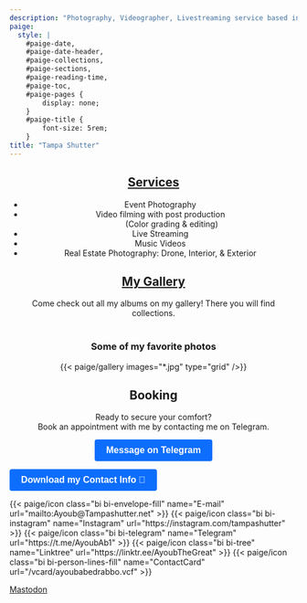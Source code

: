 ```yaml
---
description: "Photography, Videographer, Livestreaming service based in Tampa, Florida."
paige:
  style: |
    #paige-date,
    #paige-date-header,
    #paige-collections,
    #paige-sections,
    #paige-reading-time,
    #paige-toc,
    #paige-pages {
        display: none;
    }
    #paige-title {
        font-size: 5rem;
    }
title: "Tampa Shutter"
---
```


<head>
  <meta name="Homepage" content="Ayoub Abedrabbo's photography, videography, music video, livestreaming, and video editing services based in Tampa, Florida.
  </meta>
</head>

{{< paige/hero
    alt="Landscape"
    format="webp"
    header="Photographic & Video Expert"
    image="logo.png"
    imageclass="rounded-4 shadow img-fluid"
    stretch=cover >}}
My name is Ayoub Abedrabbo. I am the creator of Tampa Shutter & I welcome you to our journey together. My goals are to represent you in the best possible image possible and to bring the deserved attention to your brand; I do this by understanding your values & profession.
{{< /paige/hero >}}

<style>
  h2, ul {
    text-align: center;
  }

 .my-button {
      display: inline-block;
      padding: 10px 20px;
      font-size: 16px;
      font-weight: bold;
      text-align: center;
      text-decoration: none;
      background-color: #0D6EFD;
      color: white;
      border: none;
      border-radius: 4px;
      transition: background-color 0.3s ease;
    }

    .my-button:hover {
      background-color: #45a049;
    }
  
    .my-button a {
      color: white;
      text-decoration: none;
</style>

<div style="text-align: center;"> 
<h2> <strong> <a href="/services/">Services</a> </strong> 
</div>

</h2>

 <ul>
  <li>Event Photography</li>
  <li>Video filming with post production</li>
  <dd>(Color grading & editing)</dd>
  <li>Live Streaming</li>
  <li>Music Videos</li>
  <li>Real Estate Photography: Drone, Interior, & Exterior</li>
</ul>

<div style="text-align: center;"> 
<h2><strong><a href="/gallery/">My Gallery</a></strong></h2>
Come check out all my albums on my gallery! There you will find collections.<br>
<br>
<h3><strong>Some of my favorite photos</strong></h3>

{{< paige/gallery images="*.jpg" type="grid" />}}

</div>

<div style="text-align: center;">

<h2> <strong> Booking </strong> </h2>

Ready to secure your comfort?
<br>
Book an appointment with me by contacting me on Telegram.

<button class="my-button"><a href="t.me/AyoubAb1">Message on Telegram</a></button>

</div>

<button class="my-button justify-content-center"><a href="https://www.tampashutter.net/vcard/ayoubabedrabbo.vcf">Download my Contact Info 📒</a></button>

<div class="column-gap-3 d-flex display-6 justify-content-center mb-3">
    {{< paige/icon class="bi bi-envelope-fill" name="E-mail" url="mailto:Ayoub@Tampashutter.net" >}}
    {{< paige/icon class="bi bi-instagram" name="Instagram" url="https://instagram.com/tampashutter" >}}
    {{< paige/icon class="bi bi-telegram" name="Telegram" url="https://t.me/AyoubAb1" >}}
    {{< paige/icon class="bi bi-tree" name="Linktree" url="https://linktr.ee/AyoubTheGreat" >}}
    {{< paige/icon class="bi bi-person-lines-fill" name="ContactCard" url="/vcard/ayoubabedrabbo.vcf" >}}
</div>

<a rel="me" href="https://mastodon.social/@ayoubabedrabbo">Mastodon</a>
